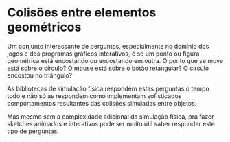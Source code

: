 # Colisões entre elementos geométricos

Um conjunto interessante de perguntas, especialmente no domínio dos jogos e dos programas gráficos interativos, é se um ponto ou figura geométrica está encostando ou encostando em outra. O ponto que se move está sobre o círculo? O mouse está sobre o botão retangular?  O círculo encostou no triângulo?

As bibliotecas de simulação física respondem estas perguntas o tempo todo e não só as respondem como implementam sofisticados comportamentos resultantes das colisões simuladas entre objetos.

Mas mesmo sem a complexidade adicional da simulação física, pra fazer sketches animados e interativos pode ser muito útil saber responder este tipo de perguntas.
